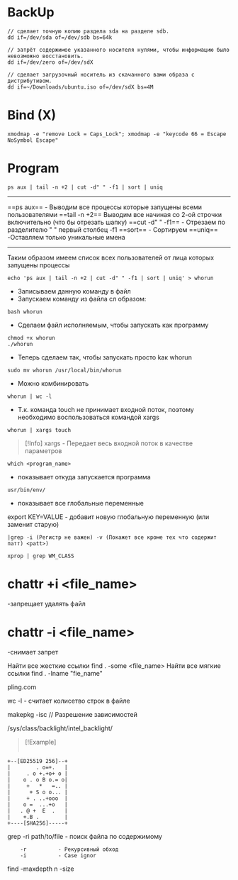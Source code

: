 

# BackUp
```
// сделает точную копию раздела sda на разделе sdb.
dd if=/dev/sda of=/dev/sdb bs=64k 

// затрёт содержимое указанного носителя нулями, чтобы информацию было невозможно восстановить.
dd if=/dev/zero of=/dev/sdX 

// сделает загрузочный носитель из скачанного вами образа с дистрибутивом.
dd if=~/Downloads/ubuntu.iso of=/dev/sdX bs=4M 
```

# Bind (X)
```
xmodmap -e "remove Lock = Caps_Lock"; xmodmap -e "keycode 66 = Escape NoSymbol Escape"
```
# Program

```
ps aux | tail -n +2 | cut -d" " -f1 | sort | uniq
```

---
==ps aux== - Выводим все процессы которые запущены всеми пользователями
==tail -n +2== Выводим все начиная со 2-ой строчки включительно (что бы отрезать шапку)
==cut -d" " -f1== - Отрезаем по разделителю " " первый столбец -f1
==sort== - Сортируем 
==uniq== -Оставляем только уникальные имена

---

Таким образом имеем список всех пользователей от лица которых запущены процессы

```
echo 'ps aux | tail -n +2 | cut -d" " -f1 | sort | uniq' > whorun
```

- Записываем данную команду в файл
- Запускаем команду из файла сл образом: 

```
bash whorun
```

- Сделаем файл исполняемым, чтобы запускать как программу

```
chmod +x whorun
./whorun
```

- Теперь cделаем так, чтобы запускать просто kак whorun

```
sudo mv whorun /usr/local/bin/whorun
```

- Можно комбинировать

```
whorun | wc -l
```

- Т.к. команда touch не принимает входной поток, поэтому необходимо воспользоваться командой xargs

```
whorun | xargs touch
```

>[!Info] xargs - Передает весь входной поток в качестве параметров

```
which <program_name>
```
- показывает откуда запускается программа

```
usr/bin/env/
```
- показывает все глобальные переменные

export KEY=VALUE - добавит новую глобальную переменную (или заменит старую)

```
|grep -i (Регистр не важен) -v (Покажет все кроме тех что содержит патт) <patt>)
```
```
xprop | grep WM_CLASS
```


# chattr +i <file_name>
-запрещает удалять файл
# chattr -i <file_name>
-снимает запрет

Найти все жесткие ссылки
find . -some <file_name>
Найти все мягкие ссылки
find . -lname "fie_name"



pling.com


wc -l <file> - считает колисетво строк в файле

makepkg -isc // Разрешение зависимостей


/sys/class/backlight/intel_backlight/

>[!Example]
>```p 







```
+--[ED25519 256]--+
|        . o=+.   |
|     . o +.+o+ o |
|    o . o B o.= o|
|     +   *   =.. |
|      + S o o... |
|     + . ..+ooo  |
|    o =  ...+o   |
|   . @ +  E  .   |
|    +.B .        |
+----[SHA256]-----+
```

grep -ri <pattern> path/to/file - поиск файла по содержимому

		-r 			- Рекурсивный обход
		-i 			- Case ignor


find 
		-maxdepth n
		-size

